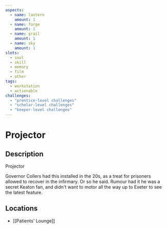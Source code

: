 ```yaml
---
aspects: 
  - name: lantern
    amount: 1
  - name: forge
    amount: 1
  - name: grail
    amount: 1
  - name: sky
    amount: 1
slots:
  - soul
  - skill
  - memory
  - film
  - other
tags:
  - workstation
  - actionable
challenges:
  - "prentice-level challenges"
  - "scholar-level challenges"
  - "keeper-level challenges"
---
```


# Projector

## Description
Projector

Governor Collers had this installed in the 20s, as a treat for prisoners allowed to recover in the infirmary. Or so he said. Rumour had it he was a secret Keaton fan, and didn't want to motor all the way up to Exeter to see the latest feature.

## Locations
- [[Patients' Lounge]]